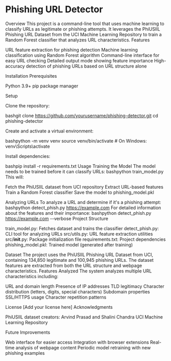 # Phishing URL Detector
Overview
This project is a command-line tool that uses machine learning to classify URLs as legitimate or phishing attempts. It leverages the PhiUSIIL Phishing URL Dataset from the UCI Machine Learning Repository to train a Random Forest classifier that analyzes URL characteristics.
Features

URL feature extraction for phishing detection
Machine learning classification using Random Forest algorithm
Command-line interface for easy URL checking
Detailed output mode showing feature importance
High-accuracy detection of phishing URLs based on URL structure alone

Installation
Prerequisites

Python 3.9+
pip package manager

Setup

Clone the repository:

bashgit clone https://github.com/yourusername/phishing-detector.git
cd phishing-detector

Create and activate a virtual environment:

bashpython -m venv venv
source venv/bin/activate  # On Windows: venv\Scripts\activate

Install dependencies:

bashpip install -r requirements.txt
Usage
Training the Model
The model needs to be trained before it can classify URLs:
bashpython train_model.py
This will:

Fetch the PhiUSIIL dataset from UCI repository
Extract URL-based features
Train a Random Forest classifier
Save the model to phishing_model.pkl

Analyzing URLs
To analyze a URL and determine if it's a phishing attempt:
bashpython detect_phish.py https://example.com
For detailed information about the features and their importance:
bashpython detect_phish.py https://example.com --verbose
Project Structure

train_model.py: Fetches dataset and trains the classifier
detect_phish.py: CLI tool for analyzing URLs
src/utils.py: URL feature extraction utilities
src/__init__.py: Package initialization file
requirements.txt: Project dependencies
phishing_model.pkl: Trained model (generated after training)

Dataset
The project uses the PhiUSIIL Phishing URL Dataset from UCI, containing 134,850 legitimate and 100,945 phishing URLs. The dataset features are extracted from both the URL structure and webpage characteristics.
Features Analyzed
The system analyzes multiple URL characteristics including:

URL and domain length
Presence of IP addresses
TLD legitimacy
Character distribution (letters, digits, special characters)
Subdomain properties
SSL/HTTPS usage
Character repetition patterns

License
[Add your license here]
Acknowledgments

PhiUSIIL dataset creators: Arvind Prasad and Shalini Chandra
UCI Machine Learning Repository

Future Improvements

Web interface for easier access
Integration with browser extensions
Real-time analysis of webpage content
Periodic model retraining with new phishing examples

